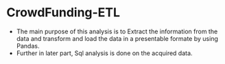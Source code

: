 # CrowdFunding-ETL
- The main purpose of this analysis is to Extract the information from the  data and transform and load the data in a presentable formate by using Pandas.
- Further in later part, Sql analysis is done on the acquired data.

